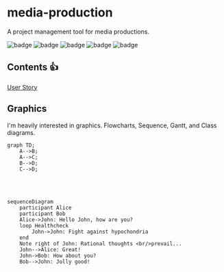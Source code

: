 # media-production
A project management tool for media productions.

![badge](https://badgen.net/badge/tag/Audio/green)
![badge](https://badgen.net/badge/tag/Video/yellow)
![badge](https://badgen.net/badge/tag/Photo/red)
![badge](https://badgen.net/badge/tag/Movies/orange)
![badge](https://badgen.net/badge/tag/TV/cyan)


## Contents :+1:
[User Story](Docs/index.html)



## Graphics
I'm heavily interested in graphics. Flowcharts, Sequence, Gantt, and Class diagrams.

```mermaid
graph TD;
    A-->B;
    A-->C;
    B-->D;
    C-->D;
```
<br/><br/>
```mermaid
sequenceDiagram
    participant Alice
    participant Bob
    Alice->John: Hello John, how are you?
    loop Healthcheck
        John->John: Fight against hypochondria
    end
    Note right of John: Rational thoughts <br/>prevail...
    John-->Alice: Great!
    John->Bob: How about you?
    Bob-->John: Jolly good!
```
